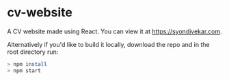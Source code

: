 # cv-website
A CV website made using React. You can view it at https://syondivekar.com.

Alternatively if you'd like to build it locally, download the repo and in the root directory run:  

```sh  
> npm install  
> npm start
```